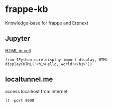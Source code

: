 # frappe-kb

Knowledge-base for frappe and Erpnext

## Jupyter
[HTML in cell](https://stackoverflow.com/questions/25698448/how-to-embed-html-into-ipython-output)
```
from IPython.core.display import display, HTML
display(HTML('<h1>Hello, world!</h1>'))
```

## localtunnel.me
access localhost from internet
```
lt -port 8000
```
